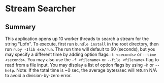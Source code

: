 # Stream Searcher

## Summary
This application opens up 10 worker threads to search a stream for the string "Lpfn". To execute, first run ``bundle install`` in the root directory, then run ```ruby -Ilib exe/run```. The run time will default to 60 (seconds), but you may specify a different time by adding option flags:```-t <seconds>``` or ```--time <seconds>```. You may also use the ```-f <filename>``` or ```--file <filename>``` flag to read from a file input. You may display a list of option flags by using ```-h``` or ```--help```. Note: If the total time is ~0 sec, the average bytes/sec will return N/A to avoid a division-by-zero error.